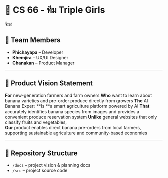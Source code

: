 # 🍌 CS 66 - ทีม Triple Girls
จ๊ะเอ๋
## 👥 Team Members
- **Phichayapa** – Developer  
- **Khemjira** – UX/UI Designer  
- **Chanakan** – Product Manager

---

## 🎯 Product Vision Statement

**For** new-generation farmers and farm owners
**Who** want to learn about banana varieties and pre-order produce directly from growers
**The** AI Banana Experะ
**Is **a smart agriculture platform powered by AI
**That** accurately identifies banana species from images and provides a convenient produce reservation system 
**Unlike** general websites that only classify fruits and vegetables,  
**Our** product enables direct banana pre-orders from local farmers, supporting sustainable agriculture and community-based economies

---

## 🔗 Repository Structure
- `/docs` – project vision & planning docs
- `/src` – project source code
